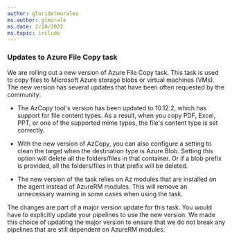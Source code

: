 ```yaml
---
author: gloridelmorales
ms.author: glmorale
ms.date: 2/28/2022
ms.topic: include
---
```


### Updates to Azure File Copy task

We are rolling out a new version of Azure File Copy task. This task is used to copy files to Microsoft Azure storage blobs or virtual machines (VMs). The new version has several updates that have been often requested by the community:

* The AzCopy tool's version has been updated to 10.12.2, which has support for file content types. As a result, when you copy PDF, Excel, PPT, or one of the supported mime types, the file's content type is set correctly.

* With the new version of AzCopy, you can also configure a setting to clean the target when the destination type is Azure Blob. Setting this option will delete all the folders/files in that container. Or if a blob prefix is provided, all the folders/files in that prefix will be deleted.

* The new version of the task relies on Az modules that are installed on the agent instead of AzureRM modules. This will remove an unnecessary warning in some cases when using the task.

The changes are part of a major version update for this task. You would have to explicitly update your pipelines to use the new version. We made this choice of updating the major version to ensure that we do not break any pipelines that are still dependent on AzureRM modules.
